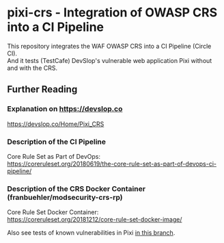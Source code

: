 # pixi-crs - Integration of OWASP CRS into a CI Pipeline 

This repository integrates the WAF OWASP CRS into a CI Pipeline (Circle CI).  
And it tests (TestCafe) DevSlop's vulnerable web application Pixi without and with the CRS.

## Further Reading

### Explanation on https://devslop.co
https://devslop.co/Home/Pixi_CRS

### Description of the CI Pipeline
Core Rule Set as Part of DevOps:     
https://coreruleset.org/20180619/the-core-rule-set-as-part-of-devops-ci-pipeline/

### Description of the CRS Docker Container (franbuehler/modsecurity-crs-rp)
Core Rule Set Docker Container:  
https://coreruleset.org/20181212/core-rule-set-docker-image/

Also see tests of known vulnerabilities in Pixi [in this branch](https://github.com/DevSlop/pixi-crs/tree/test-pixi-vulnerabilities).

